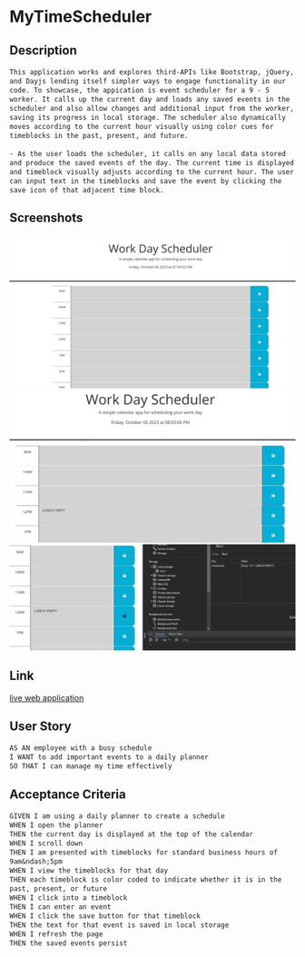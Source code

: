 # MyTimeScheduler

## Description

```
This application works and explores third-APIs like Bootstrap, jQuery, and Dayjs lending itself simpler ways to engage functionality in our code. To showcase, the appication is event scheduler for a 9 - 5 worker. It calls up the current day and loads any saved events in the scheduler and also allow changes and additional input from the worker, saving its progress in local storage. The scheduler also dynamically moves according to the current hour visually using color cues for timeblocks in the past, present, and future.

- As the user loads the scheduler, it calls on any local data stored and produce the saved events of the day. The current time is displayed and timeblock visually adjusts according to the current hour. The user can input text in the timeblocks and save the event by clicking the save icon of that adjacent time block.
```

## Screenshots
![presentation](./assets/images/onload.jpg)
![saved Event](./assets/images/savedEvent.JPG)
![local storage](./assets/images/savedEvent-inspect.JPG)

## Link

[live web application](https://fractalicecream.github.io/MyTimeScheduler/)

## User Story

```
AS AN employee with a busy schedule
I WANT to add important events to a daily planner
SO THAT I can manage my time effectively
```

## Acceptance Criteria

```
GIVEN I am using a daily planner to create a schedule
WHEN I open the planner
THEN the current day is displayed at the top of the calendar
WHEN I scroll down
THEN I am presented with timeblocks for standard business hours of 9am&ndash;5pm
WHEN I view the timeblocks for that day
THEN each timeblock is color coded to indicate whether it is in the past, present, or future
WHEN I click into a timeblock
THEN I can enter an event
WHEN I click the save button for that timeblock
THEN the text for that event is saved in local storage
WHEN I refresh the page
THEN the saved events persist
```
